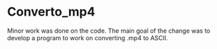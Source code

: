 # Converto_mp4
Minor work was done on the code. The main goal of the change was to develop a program to work on converting .mp4 to ASCII.